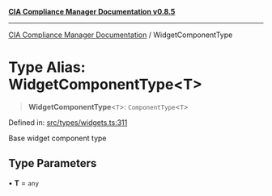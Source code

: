 [**CIA Compliance Manager Documentation v0.8.5**](../README.md)

***

[CIA Compliance Manager Documentation](../globals.md) / WidgetComponentType

# Type Alias: WidgetComponentType\<T\>

> **WidgetComponentType**\<`T`\>: `ComponentType`\<`T`\>

Defined in: [src/types/widgets.ts:311](https://github.com/Hack23/cia-compliance-manager/blob/b799ef22d9067d09cc69eaeddf109ac9dcdce934/src/types/widgets.ts#L311)

Base widget component type

## Type Parameters

• **T** = `any`
